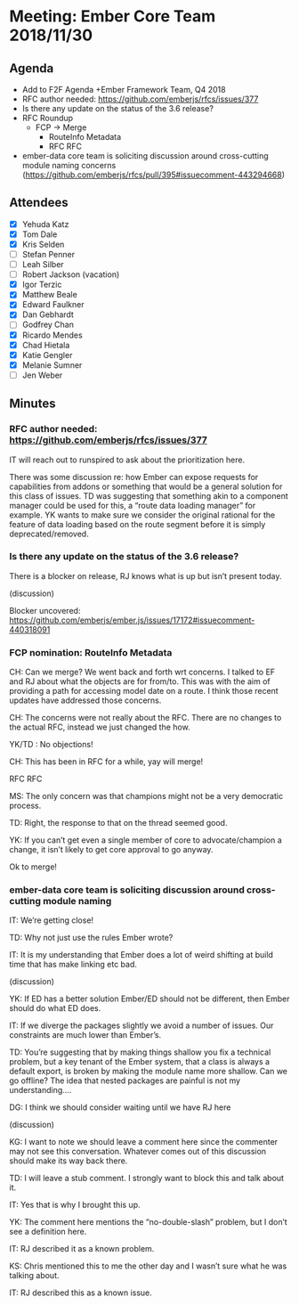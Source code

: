 # Meeting: Ember Core Team 2018/11/30

## Agenda

- Add to F2F Agenda +Ember Framework Team, Q4 2018 
- RFC author needed: https://github.com/emberjs/rfcs/issues/377 
- Is there any update on the status of the 3.6 release?
- RFC Roundup
  - FCP → Merge
    - RouteInfo Metadata
    - RFC RFC
- ember-data core team is soliciting discussion around cross-cutting
  module naming concerns (https://github.com/emberjs/rfcs/pull/395#issuecomment-443294668)

## Attendees

- [x] Yehuda Katz
- [x] Tom Dale
- [x] Kris Selden
- [ ] Stefan Penner
- [ ] Leah Silber
- [ ] Robert Jackson (vacation)
- [x] Igor Terzic
- [x] Matthew Beale
- [x] Edward Faulkner
- [x] Dan Gebhardt
- [ ] Godfrey Chan
- [x] Ricardo Mendes
- [x] Chad Hietala
- [x] Katie Gengler
- [x] Melanie Sumner
- [ ] Jen Weber

## Minutes

### RFC author needed: https://github.com/emberjs/rfcs/issues/377 

IT will reach out to runspired to ask about the prioritization here.

There was some discussion re: how Ember can expose requests for capabilities
from addons or something that would be a general solution for this class of
issues. TD was suggesting that something akin to a component manager could be
used for this, a “route data loading manager” for example. YK wants to make sure
we consider the original rational for the feature of data loading based on the
route segment before it is simply deprecated/removed.

### Is there any update on the status of the 3.6 release?

There is a blocker on release, RJ knows what is up but isn’t present today.

(discussion)

Blocker uncovered:
https://github.com/emberjs/ember.js/issues/17172#issuecomment-440318091

### FCP nomination: RouteInfo Metadata

CH: Can we merge? We went back and forth wrt concerns. I talked to EF and RJ
about what the objects are for from/to. This was with the aim of providing a
path for accessing model date on a route. I think those recent updates have
addressed those concerns.

CH: The concerns were not really about the RFC. There are no changes to the
actual RFC, instead we just changed the how.

YK/TD : No objections!

CH: This has been in RFC for a while, yay will merge!
 
RFC RFC

MS: The only concern was that champions might not be a very democratic process.

TD: Right, the response to that on the thread seemed good.

YK: If you can’t get even a single member of core to advocate/champion a change,
it isn’t likely to get core approval to go anyway.

Ok to merge!

### ember-data core team is soliciting discussion around cross-cutting module naming

IT: We’re getting close!

TD: Why not just use the rules Ember wrote?

IT: It is my understanding that Ember does a lot of weird shifting at build time
that has make linking etc bad.

(discussion)

YK: If ED has a better solution Ember/ED should not be different, then Ember
should do what ED does.

IT: If we diverge the packages slightly we avoid a number of issues. Our
constraints are much lower than Ember’s.

TD: You’re suggesting that by making things shallow you fix a technical problem,
but a key tenant of the Ember system, that a class is always a default export,
is broken by making the module name more shallow. Can we go offline? The idea
that nested packages are painful is not my understanding….

DG: I think we should consider waiting until we have RJ here

(discussion)

KG: I want to note we should leave a comment here since the commenter may not
see this conversation. Whatever comes out of this discussion should make its way
back there.

TD: I will leave a stub comment. I strongly want to block this and talk about
it.

IT: Yes that is why I brought this up.

YK: The comment here mentions the “no-double-slash” problem, but I don’t see a
definition here.

IT: RJ described it as a known problem.

KS: Chris mentioned this to me the other day and I wasn’t sure what he was
talking about.

IT: RJ described this as a known issue.
